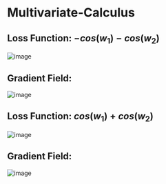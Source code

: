 # Multivariate-Calculus

## Loss Function: $-cos(w_1)-cos(w_2)$

![image](https://github.com/pranjallk1995/Multivariate-Calculus/assets/22261236/ad7d19bb-f9b1-4107-bc74-25c43b229ca6)


## Gradient Field:

![image](https://github.com/pranjallk1995/Multivariate-Calculus/assets/22261236/5f97fc76-0567-4854-8138-5b0db791cf67)

## Loss Function: $cos(w_1)+cos(w_2)$

![image](https://github.com/pranjallk1995/Multivariate-Calculus/assets/22261236/bfa1d610-c0d8-450d-8206-abc771e88807)

## Gradient Field:

![image](https://github.com/pranjallk1995/Multivariate-Calculus/assets/22261236/9be5fead-754c-42aa-b113-9ff99ff0512c)

